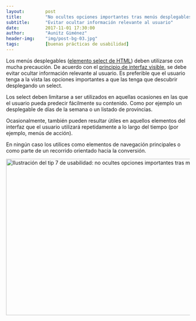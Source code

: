 ```yaml
---
layout:        post
title:         "No ocultes opciones importantes tras menús desplegables"
subtitle:      "Evitar ocultar información relevante al usuario"
date:          2017-11-01 17:30:00
author:        "Aunitz Giménez"
header-img:    "img/post-bg-03.jpg"
tags:          [buenas prácticas de usabilidad]
---
```


<p>Los menús desplegables (<a href="https://developer.mozilla.org/es/docs/Web/HTML/Elemento/select" target="_blank" rel="noopener noreferrer">elemento select de HTML</a>) deben utilizarse con mucha precaución. De acuerdo con el <a href="{{ site.baseurl }}{% post_url 2017-01-18-principios-usabilidad %}">principio de interfaz visible</a>, se debe evitar ocultar información relevante al usuario. Es preferible que el usuario tenga a la vista las opciones importantes a que las tenga que descubrir desplegando un select.</p>

<p>Los select deben limitarse a ser utilizados en aquellas ocasiones en las que el usuario pueda predecir fácilmente su contenido. Como por ejemplo un desplegable de días de la semana o un listado de provincias. </p>

<p>Ocasionalmente, también pueden resultar útiles en aquellos elementos del interfaz que el usuario utilizará repetidamente a lo largo del tiempo (por ejemplo, menús de acción).</p>

<p>En ningún caso los utilices como elementos de navegación principales o como parte de un recorrido orientado hacia la conversión.</p>

<p><img src="{{ site.baseurl }}/img/tip-7-no-ocultes-opciones-importantes-tras-menus-desplegables.png" loading="lazy" alt="Ilustración del tip 7 de usabilidad: no ocultes opciones importantes tras menús desplegables" width="722" height="428"></p>